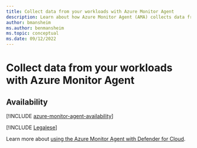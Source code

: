 ```yaml
---
title: Collect data from your workloads with Azure Monitor Agent
description: Learn about how Azure Monitor Agent (AMA) collects data from your workloads to let you protect your workloads with Microsoft Defender for Cloud.
author: bmansheim
ms.author: benmansheim
ms.topic: conceptual
ms.date: 09/12/2022
---
```


# Collect data from your workloads with Azure Monitor Agent

## Availability

[!INCLUDE [azure-monitor-agent-availability](includes/azure-monitor-agent-availability.md)]

[!INCLUDE [Legalese](../../includes/defender-for-cloud-preview-legal-text.md)]

Learn more about [using the Azure Monitor Agent with Defender for Cloud](auto-deploy-azure-monitoring-agent.md).
